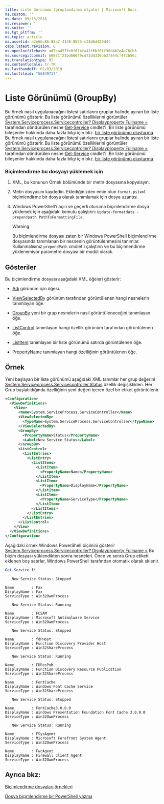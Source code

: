 ```yaml
---
title: Liste Görünümü (gruplandırma ölçütü) | Microsoft Docs
ms.custom: ''
ms.date: 09/13/2016
ms.reviewer: ''
ms.suite: ''
ms.tgt_pltfrm: ''
ms.topic: article
ms.assetid: a2e66c86-83a7-4148-8575-c28d6d429d4f
caps.latest.revision: 6
ms.openlocfilehash: ad7ea457fe0f67bfa41f6bf81f36d4b2e4a76cb3
ms.sourcegitcommit: b6871f21bd666f9cd71dd336bb3f844cf472b56c
ms.translationtype: MT
ms.contentlocale: tr-TR
ms.lasthandoff: 02/03/2019
ms.locfileid: "56849717"
---
```

# <a name="list-view-groupby"></a>Liste Görünümü (GroupBy)

Bu örnek nasıl uygulanacağını listesi satırlarını gruplar halinde ayıran bir liste görünümü gösterir. Bu liste görünümü özelliklerini görüntüler [System.Serviceprocess.Servicecontroller? Displayproperty Fullname =](/dotnet/api/System.ServiceProcess.ServiceController) tarafından döndürülen nesne [Get-Service](/powershell/module/microsoft.powershell.management/get-service) cmdlet'i. Bir liste görünümü bileşenler hakkında daha fazla bilgi için bkz. [bir liste görünümü oluşturma](./creating-a-list-view.md).
Bu örnek nasıl uygulanacağını listesi satırlarını gruplar halinde ayıran bir liste görünümü gösterir. Bu liste görünümü özelliklerini görüntüler [System.Serviceprocess.Servicecontroller? Displayproperty Fullname =](/dotnet/api/System.ServiceProcess.ServiceController) tarafından döndürülen nesne [Get-Service](/powershell/module/Microsoft.PowerShell.Management/Get-Service) cmdlet'i. Bir liste görünümü bileşenler hakkında daha fazla bilgi için bkz. [bir liste görünümü oluşturma](./creating-a-list-view.md).

### <a name="to-load-this-formatting-file"></a>Biçimlendirme bu dosyayı yüklemek için

1. XML, bu konunun Örnek bölümünde bir metin dosyasına kopyalayın.

2. Metin dosyasını kaydedin. Eklediğinizden emin olun `format.ps1xml` biçimlendirme bir dosya olarak tanımlamak için dosya uzantısı.

3. Windows PowerShell'i açın ve geçerli oturuma biçimlendirme dosya yüklemek için aşağıdaki komutu çalıştırın: `Update-formatdata -prependpath PathToFormattingFile`.

   > [!WARNING]
   > Bu biçimlendirme dosyası zaten bir Windows PowerShell biçimlendirme dosyasında tanımlanan bir nesnenin görüntülenmesini tanımlar. Kullanmalısınız `prependPath` cmdlet'i çalıştırın ve bu biçimlendirme yüklenemiyor parametre dosyası bir modül olarak.

## <a name="demonstrates"></a>Gösteriler

Bu biçimlendirme dosyası aşağıdaki XML öğeleri gösterir:

- [Adı](./name-element-for-view-format.md) görünüm için öğesi.

- [ViewSelectedBy](./viewselectedby-element-format.md) görünüm tarafından görüntülenen hangi nesnelerin tanımlayan öğe.

- [GroupBy](./viewselectedby-element-format.md) yeni bir grup nesnelerin nasıl görüntüleneceğini tanımlayan öğe.

- [ListControl](./listcontrol-element-format.md) tanımlayan hangi özellik görünüm tarafından görüntülenen öğe.

- [ListItem](./listitem-element-for-listitems-for-listcontrol-format.md) tanımlayan bir liste görünümü satırda görüntülenen öğe.

- [PropertyName](./propertyname-element-for-listitem-for-listcontrol-format.md) tanımlayan hangi özelliğinin görüntülenen öğe.

## <a name="example"></a>Örnek

Yeni başlayan bir liste görünümü aşağıdaki XML tanımlar her grup değerini [System.Serviceprocess.Servicecontroller.Status](/dotnet/api/System.ServiceProcess.ServiceController.Status) özellik değişiklikleri. Her Grup başlatıldığında özelliğinin yeni değeri içeren özel bir etiket görüntülenir.

```xml
<Configuration>
  <ViewDefinitions>
    <View>
      <Name>System.ServiceProcess.ServiceController</Name>
      <ViewSelectedBy>
        <TypeName>System.ServiceProcess.ServiceController</TypeName>
      </ViewSelectedBy>
      <GroupBy>
        <PropertyName>Status</PropertyName>
        <Label>New Service Status</Label>
      </GroupBy>
      <ListControl>
        <ListEntries>
          <ListEntry>
            <ListItems>
              <ListItem>
                <PropertyName>Name</PropertyName>
              </ListItem>
              <ListItem>
                <PropertyName>DisplayName</PropertyName>
              </ListItem>
              <ListItem>
                <PropertyName>ServiceType</PropertyName>
              </ListItem>
            </ListItems>
          </ListEntry>
        </ListEntries>
      </ListControl>
    </View>
  </ViewDefinitions>
</Configuration>
```

Aşağıdaki örnek Windows PowerShell biçimini gösterir [System.Serviceprocess.Servicecontroller? Displayproperty Fullname =](/dotnet/api/System.ServiceProcess.ServiceController) Bu biçim dosyası yüklendikten sonra nesneleri. Önce ve sonra Grup etiketi eklenen boş satırlar, Windows PowerShell tarafından otomatik olarak eklenir.

```powershell
Get-Service f*
```

```output
   New Service Status: Stopped

Name        : Fax
DisplayName : Fax
ServiceType : Win32OwnProcess

   New Service Status: Running

Name        : FCSAM
DisplayName : Microsoft Antimalware Service
ServiceType : Win32OwnProcess

   New Service Status: Stopped

Name        : fdPHost
DisplayName : Function Discovery Provider Host
ServiceType : Win32ShareProcess

   New Service Status: Running

Name        : FDResPub
DisplayName : Function Discovery Resource Publication
ServiceType : Win32ShareProcess

Name        : FontCache
DisplayName : Windows Font Cache Service
ServiceType : Win32ShareProcess

   New Service Status: Stopped

Name        : FontCache3.0.0.0
DisplayName : Windows Presentation Foundation Font Cache 3.0.0.0
ServiceType : Win32OwnProcess

   New Service Status: Running

Name        : FSysAgent
DisplayName : Microsoft Forefront System Agent
ServiceType : Win32OwnProcess

Name        : FwcAgent
DisplayName : Firewall Client Agent
ServiceType : Win32OwnProcess
```

## <a name="see-also"></a>Ayrıca bkz:

[Biçimlendirme dosyaları örnekleri](./examples-of-formatting-files.md)

[Dosya biçimlendirme bir PowerShell yazma](./writing-a-powershell-formatting-file.md)
